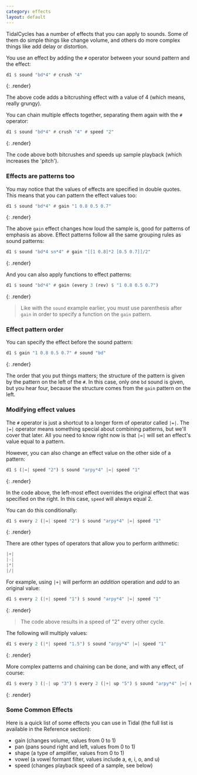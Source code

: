 ```yaml
---
category: effects
layout: default
---
```


TidalCycles has a number of effects that you can apply to sounds. Some
of them do simple things like change volume, and others do more
complex things like add delay or distortion.

You use an effect by adding the `#` operator between your sound pattern and
the effect:

~~~haskell
d1 $ sound "bd*4" # crush "4"
~~~
{: .render}

The above code adds a bitcrushing effect with a value of 4 (which means, really grungy).

You can chain multiple effects together, separating them again with the `#`
operator:

~~~haskell
d1 $ sound "bd*4" # crush "4" # speed "2"
~~~
{: .render}

The code above both bitcrushes and speeds up sample playback (which increases the 'pitch').

### Effects are patterns too

You may notice that the values of effects are specified in double
quotes. This means that you can pattern the effect values too:

~~~haskell
d1 $ sound "bd*4" # gain "1 0.8 0.5 0.7"
~~~
{: .render}

The above `gain` effect changes how loud the sample is, good for patterns of emphasis as above. Effect patterns follow all the same grouping rules as sound patterns:

~~~haskell
d1 $ sound "bd*4 sn*4" # gain "[[1 0.8]*2 [0.5 0.7]]/2"
~~~
{: .render}

And you can also apply functions to effect patterns:

~~~haskell
d1 $ sound "bd*4" # gain (every 3 (rev) $ "1 0.8 0.5 0.7")
~~~
{: .render}

> Like with the `sound` example earlier, you must use parenthesis after `gain`
> in order to specify a function on the `gain` pattern.

### Effect pattern order

You can specify the effect before the sound pattern:

~~~haskell
d1 $ gain "1 0.8 0.5 0.7" # sound "bd"
~~~
{: .render}

The order that you put things matters; the structure of the pattern is given by 
the pattern on the left of the `#`. In this case, only one `bd` sound is given, 
but you hear four, because the structure comes from the `gain` pattern on the left.

### Modifying effect values

The `#` operator is just a shortcut to a longer form of operator called `|=|`.
The `|=|` operator means something special about combining patterns, but we'll
cover that later. All you need to know right now is that `|=|` will set an
effect's value equal to a pattern.

However, you can also change an effect value on the other side of a pattern:

~~~haskell
d1 $ (|=| speed "2") $ sound "arpy*4" |=| speed "1"
~~~
{: .render}

In the code above, the left-most effect overrides the original effect
that was specified on the right. In this case, `speed` will always equal 2.

You can do this conditionally:

~~~haskell
d1 $ every 2 (|=| speed "2") $ sound "arpy*4" |=| speed "1"
~~~
{: .render}

There are other types of operators that allow you to perform arithmetic:

~~~haskell
|+|
|-|
|*|
|/|
~~~

For example, using `|+|` will perform an _addition_ operation and _add_ to
an original value:

~~~haskell
d1 $ every 2 (|+| speed "1") $ sound "arpy*4" |=| speed "1"
~~~
{: .render}

> The code above results in a speed of "2" every other cycle.

The following will multiply values:

~~~haskell
d1 $ every 2 (|*| speed "1.5") $ sound "arpy*4" |=| speed "1"
~~~
{: .render}

More complex patterns and chaining can be done, and with any effect, of course:

~~~haskell
d1 $ every 3 (|-| up "3") $ every 2 (|+| up "5") $ sound "arpy*4" |=| up "0 2 4 5"
~~~
{: .render}

### Some Common Effects

Here is a quick list of some effects you can use in Tidal (the full list is
available in the Reference section):

- gain (changes volume, values from 0 to 1)
- pan (pans sound right and left, values from 0 to 1)
- shape (a type of amplifier, values from 0 to 1)
- vowel (a vowel formant filter, values include a, e, i, o, and u)
- speed (changes playback speed of a sample, see below)
